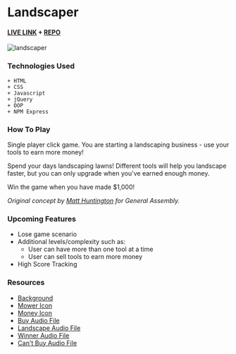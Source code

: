 # Landscaper

#### [LIVE LINK](https://thelandscaper.herokuapp.com/) + [REPO](https://github.com/cwithac/landscaper)

![landscaper](https://i.imgur.com/KEUG69J.png)

### Technologies Used

```
+ HTML
+ CSS
+ Javascript
+ jQuery
+ OOP
+ NPM Express
```

### How To Play

Single player click game.  You are starting a landscaping business - use your tools to earn more money!

Spend your days landscaping lawns! Different tools will help you landscape faster, but you can only upgrade when you've earned enough money.

Win the game when you have made $1,000!

_Original concept by [Matt Huntington](https://github.com/mahuntington) for General Assembly._

### Upcoming Features

- Lose game scenario
- Additional levels/complexity such as:
   - User can have more than one tool at a time
   - User can sell tools to earn more money
- High Score Tracking

### Resources
- [Background](https://pixabay.com/en/dew-morning-meadow-bokeh-morgentau-1507498/)
- [Mower Icon](https://pixabay.com/en/lawnmower-lawn-mower-lawn-mower-155231/)
- [Money Icon](https://pixabay.com/en/bag-money-wealth-revenue-finance-147782/)
- [Buy Audio File](https://freesound.org/s/201159/)
- [Landscape Audio File](https://freesound.org/s/171148/)
- [Winner Audio File](https://freesound.org/s/352669/)
- [Can't Buy Audio File](https://freesound.org/s/407466/)

